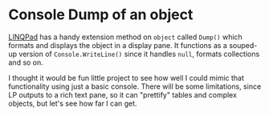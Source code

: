 # Console Dump of an object
[LINQPad](https://www.linqpad.net/) has a handy extension method on `object` called `Dump()` which formats and displays the object in a display pane. It functions as a souped-up version of `Console.WriteLine()` since it handles `null`, formats collections and so on.

I thought it would be fun little project to see how well I could mimic that functionality using just a basic console. There will be some limitations, since LP outputs to a rich text pane, so it can "prettify" tables and complex objects, but let's see how far I can get.